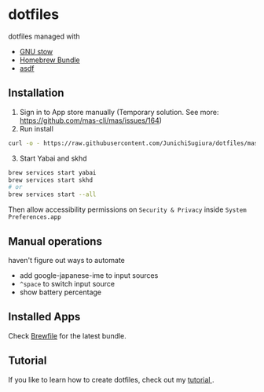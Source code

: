 # dotfiles

dotfiles managed with
- [GNU stow](https://www.gnu.org/software/stow/)
- [Homebrew Bundle](https://github.com/Homebrew/homebrew-bundle)
- [asdf](https://asdf-vm.com/#/)

## Installation

1. Sign in to App store manually (Temporary solution. See more: <https://github.com/mas-cli/mas/issues/164>)
2. Run install

```sh
curl -o - https://raw.githubusercontent.com/JunichiSugiura/dotfiles/master/packages/cli/scripts/dotfiles | sh
```

3. Start Yabai and skhd

```sh
brew services start yabai
brew services start skhd
# or
brew services start --all
```
Then allow accessibility permissions on `Security & Privacy` inside `System Preferences.app`

## Manual operations
haven't figure out ways to automate
- add google-japanese-ime to input sources
- `^space` to switch input source
- show battery percentage

## Installed Apps

Check [Brewfile](./Brewfile) for the latest bundle.

## Tutorial

If you like to learn how to create dotfiles, check out my [tutorial ](https://github.com/JunichiSugiura/tutorials/tree/master/dotfiles).
